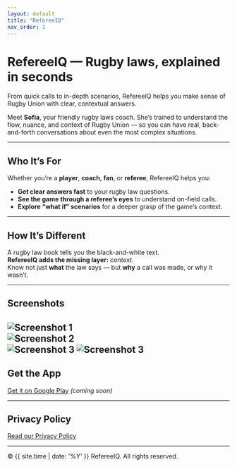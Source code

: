```yaml
---
layout: default
title: "RefereeIQ"
nav_order: 1
---
```


# RefereeIQ — Rugby laws, explained in seconds

From quick calls to in-depth scenarios, RefereeIQ helps you make sense of Rugby Union with clear, contextual answers.

Meet **Sofia**, your friendly rugby laws coach. She’s trained to understand the flow, nuance, and context of Rugby Union — so you can have real, back-and-forth conversations about even the most complex situations.

---

## Who It’s For
Whether you’re a **player**, **coach**, **fan**, or **referee**, RefereeIQ helps you:
- **Get clear answers fast** to your rugby law questions.
- **See the game through a referee’s eyes** to understand on-field calls.
- **Explore “what if” scenarios** for a deeper grasp of the game’s context.

---

## How It’s Different
A rugby law book tells you the black-and-white text.  
**RefereeIQ adds the missing layer:** *context*.  
Know not just **what** the law says — but **why** a call was made, or why it wasn’t.

---

## Screenshots
![Screenshot 1](./assets/screen-1.png)  
![Screenshot 2](./assets/screen-2.png)  
![Screenshot 3](./assets/screen-3.png)
![Screenshot 3](./assets/screen-4.png)
---

## Get the App
[Get it on Google Play](#) *(coming soon)*

---

## Privacy Policy
[Read our Privacy Policy](./privacy.md)

---

© {{ site.time | date: '%Y' }} RefereeIQ. All rights reserved.
